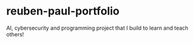 # reuben-paul-portfolio
AI, cybersecurity and programming project that I build to learn and teach others!
